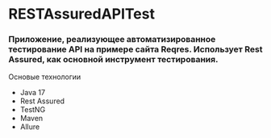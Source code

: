 # RESTAssuredAPITest
### Приложение, реализующее автоматизированное тестирование API на примере сайта Reqres. Использует Rest Assured, как основной инструмент тестирования.

Основые технологии
- Java 17
- Rest Assured
- TestNG
- Maven
- Allure

